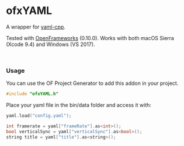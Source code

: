 # ofxYAML

A wrapper for [yaml-cpp](https://github.com/jbeder/yaml-cpp).

Tested with [OpenFrameworks](http://openframeworks.cc) (0.10.0).
Works with both macOS Sierra (Xcode 9.4) and Windows (VS 2017).

<br />

### Usage

You can use the OF Project Generator to add this addon in your project.

```cpp
#include "ofxYAML.h"
```

Place your yaml file in the bin/data folder and access it with:

```cpp
yaml.load("config.yaml");

int framerate = yaml["frameRate"].as<int>();
bool verticalSync = yaml["verticalSync"].as<bool>();
string title = yaml["title"].as<string>();
```
